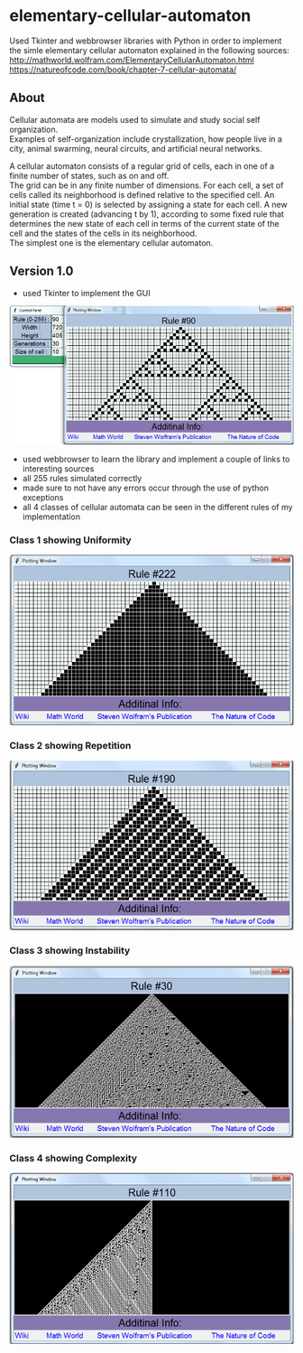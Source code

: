 # elementary-cellular-automaton
Used Tkinter and webbrowser libraries with Python in order to implement the simle elementary cellular automaton explained in the following sources:   
http://mathworld.wolfram.com/ElementaryCellularAutomaton.html    
https://natureofcode.com/book/chapter-7-cellular-automata/   

## About
Cellular automata are models used to simulate and study social self organization.  
Examples of self-organization include crystallization, how people live in a city, animal swarming, neural circuits, and artificial neural networks.    
  
A cellular automaton consists of a regular grid of cells, each in one of a finite number of states, such as on and off.  
The grid can be in any finite number of dimensions. For each cell, a set of cells called its neighborhood is defined relative to the specified cell. An initial state (time t = 0) is selected by assigning a state for each cell. A new generation is created (advancing t by 1), according to some fixed rule that determines the new state of each cell in terms of the current state of the cell and the states of the cells in its neighborhood.  
The simplest one is the elementary cellular automaton. 

## Version 1.0
- used Tkinter  to implement the GUI  

![gui example](https://github.com/mageirakos/elementary-cellular-automaton/blob/master/img/gui-example.png?raw=true)

- used webbrowser to learn the library and implement a couple of links to interesting sources  
- all 255 rules simulated correctly  
- made sure to not have any errors occur through the use of python exceptions  
- all 4 classes of cellular automata can be seen in the different rules of my implementation   

### Class 1 showing Uniformity  
![class 1](https://github.com/mageirakos/elementary-cellular-automaton/blob/master/img/rule%20222%20uniformity%20(%201%20category%20).png?raw=true)  
### Class 2 showing Repetition  
![class 2](https://github.com/mageirakos/elementary-cellular-automaton/blob/master/img/rule%20190%20repetition%20(%202nd%20category%20).png?raw=true)  
### Class 3 showing Instability  
![class 3](https://github.com/mageirakos/elementary-cellular-automaton/blob/master/img/rule%2030%20instability%20(%203rd%20category%20).png?raw=true)  
### Class 4 showing Complexity  
![class 4](https://github.com/mageirakos/elementary-cellular-automaton/blob/master/img/rule%20110%20repetition%20and%20complexity%20(4th%20category).png?raw=true)  
